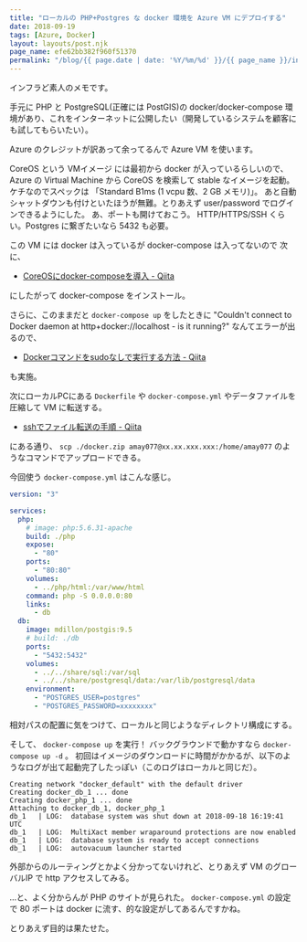 ```yaml
---
title: "ローカルの PHP+Postgres な docker 環境を Azure VM にデプロイする"
date: 2018-09-19
tags: [Azure, Docker]
layout: layouts/post.njk
page_name: efe62bb382f960f51370
permalink: "/blog/{{ page.date | date: '%Y/%m/%d' }}/{{ page_name }}/index.html"
---
```

インフラど素人のメモです。

<!--more-->

手元に PHP と PostgreSQL(正確には PostGIS)の docker/docker-compose 環境があり、これをインターネットに公開したい（開発しているシステムを顧客にも試してもらいたい）。

Azure のクレジットが訳あって余ってるんで Azure VM を使います。

CoreOS という VMイメージ には最初から docker が入っているらしいので、 Azure の Virtual Machine から CoreOS を検索して stable なイメージを起動。ケチなのでスペックは 「Standard B1ms (1 vcpu 数、2 GB メモリ)」。
あと自動シャットダウンも付けといたほうが無難。とりあえず user/password でログインできるようにした。
あ、ポートも開けておこう。 HTTP/HTTPS/SSH くらい。Postgres に繋ぎたいなら 5432 も必要。

この VM には docker は入っているが docker-compose は入ってないので 次に、

* [CoreOSにdocker-composeを導入 - Qiita](https://qiita.com/hiroseabook/items/50bda4b0fd85ab228c6d)

にしたがって  docker-compose をインストール。

さらに、このままだと ``docker-compose up`` をしたときに "Couldn't connect to Docker daemon at http+docker://localhost - is it running?" なんてエラーが出るので、
 
* [Dockerコマンドをsudoなしで実行する方法 - Qiita](https://qiita.com/DQNEO/items/da5df074c48b012152ee)

も実施。

次にローカルPCにある ``Dockerfile`` や ``docker-compose.yml`` やデータファイルを圧縮して VM に転送する。

* [sshでファイル転送の手順 - Qiita](https://qiita.com/sayama0402/items/c5c2795968ced798150a)

にある通り、 ``scp ./docker.zip amay077@xx.xx.xxx.xxx:/home/amay077`` のようなコマンドでアップロードできる。

今回使う ``docker-compose.yml`` はこんな感じ。

```yaml
version: "3"

services:
  php:
    # image: php:5.6.31-apache
    build: ./php
    expose:
      - "80"
    ports:
      - "80:80"
    volumes:
      - ../php/html:/var/www/html
    command: php -S 0.0.0.0:80
    links:
      - db
  db:
    image: mdillon/postgis:9.5
    # build: ./db
    ports:
      - "5432:5432"
    volumes:
      - ../../share/sql:/var/sql
      - ../../share/postgresql/data:/var/lib/postgresql/data
    environment:
      - "POSTGRES_USER=postgres"
      - "POSTGRES_PASSWORD=xxxxxxxx"
```

相対パスの配置に気をつけて、ローカルと同じようなディレクトリ構成にする。

そして、 ``docker-compose up`` を実行！ バックグラウンドで動かすなら ``docker-compose up -d`` 。
初回はイメージのダウンロードに時間がかかるが、以下のようなログが出て起動完了したっぽい（このログはローカルと同じだ）。

```
Creating network "docker_default" with the default driver
Creating docker_db_1 ... done
Creating docker_php_1 ... done
Attaching to docker_db_1, docker_php_1
db_1   | LOG:  database system was shut down at 2018-09-18 16:19:41 UTC
db_1   | LOG:  MultiXact member wraparound protections are now enabled
db_1   | LOG:  database system is ready to accept connections
db_1   | LOG:  autovacuum launcher started
```

外部からのルーティングとかよく分かってないけれど、とりあえず VM のグローバルIP で http アクセスしてみる。

…と、よく分からんが PHP のサイトが見られた。 ``docker-compose.yml`` の設定で 80 ポートは docker に流す、的な設定がしてあるんですかね。

とりあえず目的は果たせた。
